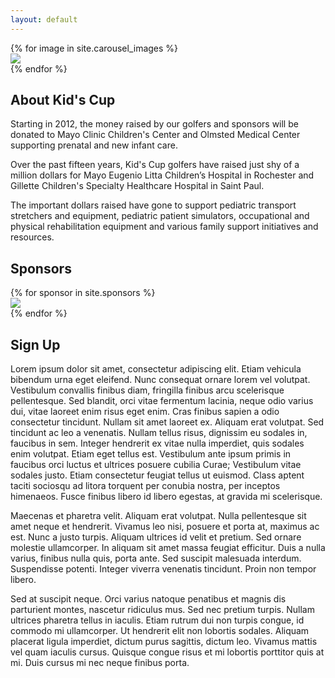 ```yaml
---
layout: default
---
```


<section id="carousel">
    <div id="intro-carousel">
        {% for image in site.carousel_images %}
            <div><img src="{{ site.baseurl }}{{ image }}" /></div>
        {% endfor %}
    </div>
</section>
<section id="about">
    <div class="container">
        <div class="item flex-100">
            <h2 class="is-center-aligned">About Kid's Cup</h2>
            <p>Starting in 2012, the money raised by our golfers and sponsors will be donated to Mayo Clinic Children's Center and Olmsted Medical Center supporting prenatal and new infant care.</p>
            <p>Over the past fifteen years, Kid's Cup golfers have raised just shy of a million dollars for Mayo Eugenio Litta Children’s Hospital in Rochester and Gillette Children's Specialty Healthcare Hospital in Saint Paul.</p>
            <p>The important dollars raised have gone to support pediatric transport stretchers and equipment, pediatric patient simulators, occupational and physical rehabilitation equipment and various family support initiatives and resources.</p>
        </div>
    </div>
</section>
<section id="sponsors">
    <div class="container">
        <div class="item flex-100">
            <h2>Sponsors</h2>
            <div class="container">
            {% for sponsor in site.sponsors %}
                <div class="item flex-33 flex-50-tablet">
                    <a href="{{ sponsor.link}}" target="_blank" class="item-overlay-link"></a>
                    <img src="{{ site.baseurl }}{{ sponsor.image }}" class="has-no-margins" />
                </div>
            {% endfor %}
            </div>
        </div>
    </div>
</section>
<section id="sign-up">
    <div class="container">
        <div class="item flex-100">
            <h2>Sign Up</h2>
            <p>Lorem ipsum dolor sit amet, consectetur adipiscing elit. Etiam vehicula bibendum urna eget eleifend. Nunc consequat ornare lorem vel volutpat. Vestibulum convallis finibus diam, fringilla finibus arcu scelerisque pellentesque. Sed blandit, orci vitae fermentum lacinia, neque odio varius dui, vitae laoreet enim risus eget enim. Cras finibus sapien a odio consectetur tincidunt. Nullam sit amet laoreet ex. Aliquam erat volutpat. Sed tincidunt ac leo a venenatis. Nullam tellus risus, dignissim eu sodales in, faucibus in sem. Integer hendrerit ex vitae nulla imperdiet, quis sodales enim volutpat. Etiam eget tellus est. Vestibulum ante ipsum primis in faucibus orci luctus et ultrices posuere cubilia Curae; Vestibulum vitae sodales justo. Etiam consectetur feugiat tellus ut euismod. Class aptent taciti sociosqu ad litora torquent per conubia nostra, per inceptos himenaeos. Fusce finibus libero id libero egestas, at gravida mi scelerisque.</p>
            <p>Maecenas et pharetra velit. Aliquam erat volutpat. Nulla pellentesque sit amet neque et hendrerit. Vivamus leo nisi, posuere et porta at, maximus ac est. Nunc a justo turpis. Aliquam ultrices id velit et pretium. Sed ornare molestie ullamcorper. In aliquam sit amet massa feugiat efficitur. Duis a nulla varius, finibus nulla quis, porta ante. Sed suscipit malesuada interdum. Suspendisse potenti. Integer viverra venenatis tincidunt. Proin non tempor libero.</p>
            <p>Sed at suscipit neque. Orci varius natoque penatibus et magnis dis parturient montes, nascetur ridiculus mus. Sed nec pretium turpis. Nullam ultrices pharetra tellus in iaculis. Etiam rutrum dui non turpis congue, id commodo mi ullamcorper. Ut hendrerit elit non lobortis sodales. Aliquam placerat ligula imperdiet, dictum purus sagittis, dictum leo. Vivamus mattis vel quam iaculis cursus. Quisque congue risus et mi lobortis porttitor quis at mi. Duis cursus mi nec neque finibus porta.</p>
        </div>
    </div>
</section>